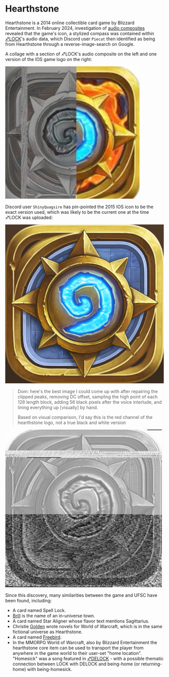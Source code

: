 # Hearthstone 

Hearthstone is a 2014 online collectible card game by Blizzard Entertainment. In February 2024, investigation of [audio composites](audio_composites "wikilink") revealed that the game's icon, a stylized compass was contained within [♐LOCK](LOCK "wikilink")'s audio data, which Discord user `Piecat` then identified as being from Hearthstone through a reverse-image-search on Google.

A collage with a section of ♐LOCK's audio composite on the left and one version of the IOS game logo on the right:

![Hearthstone_collage.png](Hearthstone_collage.png "Hearthstone_collage.png")

Discord user `ShinyQuagsire` has pin-pointed the 2015 IOS icon to be the exact version used, which was likely to be the current one at the time ♐LOCK was uploaded:

![hearthstone-heroes-warcraft-2015-04-27.png](hearthstone-heroes-warcraft-2015-04-27.png "hearthstone-heroes-warcraft-2015-04-27.png")

> Dom: here's the best image I could come up with after repairing the clipped peaks, removing DC offset, sampling the high point of each 128 length block, adding 56 black pixels after the voice interlude, and lining everything up \[visually\] by hand.
> 
> Based on visual comparison, I'd say this is the red channel of the hearthstone logo, not a true black and white version

![Hearthstone_LOCK_ht_perfect.png](Hearthstone_LOCK_ht_perfect.png "Hearthstone_LOCK_ht_perfect.png")

Since this discovery, many similarities between the game and UFSC have been found, including:

* A card named Spell Lock.
* [Brill](BRILL "wikilink") is the name of an in-universe town.
* A card named Star Aligner whose flavor text mentions Sagittarius.
* Christie [Golden](GOLDEN "wikilink") wrote novels for World of Warcraft, which is in the same fictional universe as Hearthstone.
* A card named [Freebird](MAX_TEND "wikilink").
* In the MMORPG World of Warcraft, also by Blizzard Entertainment the hearthstone core item can be used to transport the player from anywhere in the game world to their user-set "home location". "Homesick" was a song featured in [♐DELOCK](DELOCK "wikilink") - with a possible thematic connection between LOCK with DELOCK and being-home (or returning-home) with being-homesick.
